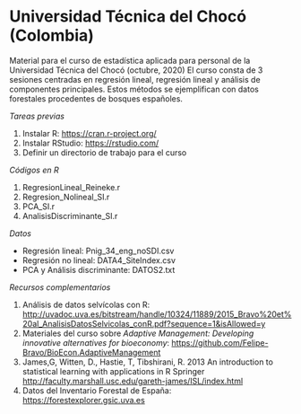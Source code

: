 # Universidad Técnica del Chocó (Colombia)
Material para el curso de estadística aplicada para personal de la Universidad Técnica del Chocó (octubre, 2020)
El curso consta de 3 sesiones centradas en regresión lineal, regresión lineal y análisis de componentes principales. 
Estos métodos se ejemplifican con datos forestales procedentes de bosques españoles.

*Tareas previas*
1. Instalar R: https://cran.r-project.org/
2. Instalar RStudio: https://rstudio.com/
3. Definir un directorio de trabajo para el curso

*Códigos en R*

1. RegresionLineal_Reineke.r
2. Regresion_Nolineal_SI.r
3. PCA_SI.r
4. AnalisisDiscriminante_SI.r

*Datos*

- Regresión lineal: Pnig_34_eng_noSDI.csv
- Regresión no lineal: DATA4_SiteIndex.csv
- PCA y Análisis discriminante: DATOS2.txt

*Recursos complementarios*

1. Análisis de datos selvícolas con R: http://uvadoc.uva.es/bitstream/handle/10324/11889/2015_Bravo%20et%20al_AnalisisDatosSelvicolas_conR.pdf?sequence=1&isAllowed=y
2. Materiales del curso sobre *Adaptive Management: Developing innovative alternatives for bioeconomy*: https://github.com/Felipe-Bravo/BioEcon.AdaptiveManagement
3. James,G, Witten, D., Hastie, T, Tibshirani, R. 2013 An introduction to statistical learning with applications in R Springer http://faculty.marshall.usc.edu/gareth-james/ISL/index.html                                    
4. Datos del Inventario Forestal de España: https://forestexplorer.gsic.uva.es

